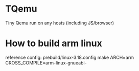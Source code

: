 # TQemu
Tiny Qemu run on any hosts (including JS/browser)

# How to build arm linux
reference config: prebuild/linux-3.18.config
make ARCH=arm CROSS_COMPILE=arm-linux-gnueabi-

